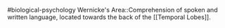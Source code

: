 #biological-psychology 
Wernicke's Area::Comprehension of spoken and written language, located towards the back of the [[Temporal Lobes]].